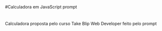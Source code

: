 #Calculadora em JavaScript prompt
#
Calculadora proposta pelo curso Take Blip Web Developer feito pelo prompt
